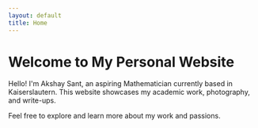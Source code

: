 ```yaml
---
layout: default
title: Home
---
```


# Welcome to My Personal Website

Hello! I'm Akshay Sant, an aspiring Mathematician currently based in Kaiserslautern. This website showcases my academic work, photography, and write-ups.

Feel free to explore and learn more about my work and passions.
